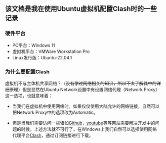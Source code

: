 ## 该文档是我在使用Ubuntu虚拟机配置Clash时的一些记录

### 硬件平台

- PC平台：Windows 11
- 虚拟机平台：VMWare Workstation Pro
- Linux发行版：Ubuntu-22.04.1

### 为什么要配置Clash

虚拟机不与主体机共享网络？（~~没有学过网络相关的知识，所以不太了解其中的详细原理~~）但是显然在Ubuntu Network设置中有设置网络代理（Network Proxy）这一选项，也就意味着：

- 当我们在虚拟机中使用网络时，如果仅仅使用大陆允许的网络链接，自然可以把Network Proxy中的选项改为Automatic。

- 但是当我们需要访问一些诸如[Github](https://github.com)，[youtube](https://youtube.com)等等网站需要解决开发中的问题的时候，上述方法就不可行了，在Windows上我们自然可以选择使用网络代理平台[Clash](https://github.com/Fndroid/clash_for_windows_pkg/releases)，通过订阅链接进行下载，